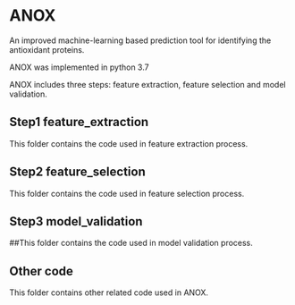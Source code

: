 # ANOX
An improved machine-learning based prediction tool for identifying the antioxidant proteins.

ANOX was implemented in python 3.7

ANOX includes three steps: feature extraction, feature selection and model validation.


## Step1 feature_extraction

This folder contains the code used in feature extraction process.


## Step2 feature_selection

This folder contains the code used in feature selection process.


## Step3 model_validation

##This folder contains the code used in model validation process.


## Other code

This folder contains other related code used in ANOX.
